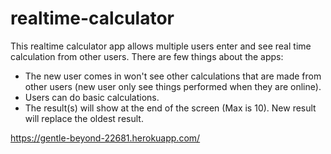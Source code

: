 # realtime-calculator

This realtime calculator app allows multiple users enter and see real time calculation from other users. There are few things about the apps:

- The new user comes in won't see other calculations that are made from other users (new user only see things performed when they are online).
- Users can do basic calculations.
- The result(s) will show at the end of the screen (Max is 10). New result will replace the oldest result.

https://gentle-beyond-22681.herokuapp.com/
